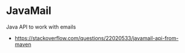 # JavaMail
Java API to work with emails

* https://stackoverflow.com/questions/22020533/javamail-api-from-maven